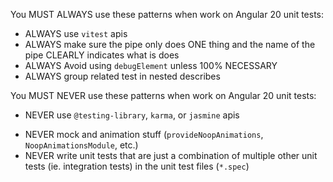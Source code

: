 You MUST ALWAYS use these patterns when work on Angular 20 unit tests:
- ALWAYS use `vitest` apis
- ALWAYS make sure the pipe only does ONE thing and the name of the pipe CLEARLY indicates what is does
- ALWAYS Avoid using `debugElement` unless 100% NECESSARY
- ALWAYS group related test in nested describes

You MUST NEVER use these patterns when work on Angular 20 unit tests:
- NEVER use `@testing-library`, `karma`, or `jasmine` apis
<!--
This seems to only be required and work for older version of angular
-->
- NEVER mock and animation stuff (`provideNoopAnimations`, `NoopAnimationsModule`, etc.)
- NEVER write unit tests that are just a combination of multiple other unit tests (ie. integration tests) in the unit test files (`*.spec`)

